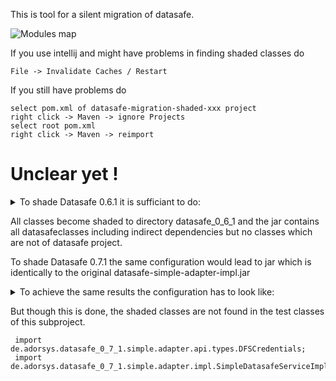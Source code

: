 This is tool for a silent migration of datasafe.

![Modules map](http://www.plantuml.com/plantuml/proxy?src=https://raw.githubusercontent.com/adorsys/datasafe-migration/develop/docs/diagrams/silent-migration.puml&fmt=svg&vvv=1&sanitize=true)


If you use intellij and might have problems in finding shaded classes do
```
File -> Invalidate Caches / Restart
```

If you still have problems do
```
select pom.xml of datasafe-migration-shaded-xxx project
right click -> Maven -> ignore Projects
select root pom.xml
right click -> Maven -> reimport
``` 

# Unclear yet !
<details>
    <summary>To shade Datasafe 0.6.1 it is sufficiant to do:</summary>

```
            <plugin>
                <groupId>org.apache.maven.plugins</groupId>
                <artifactId>maven-shade-plugin</artifactId>
                <version>3.2.1</version>
                <executions>
                    <execution>
                        <phase>package</phase>
                        <goals>
                            <goal>shade</goal>
                        </goals>
                        <configuration>
                            <minimizeJar>false</minimizeJar>
                            <keepDependenciesWithProvidedScope>false</keepDependenciesWithProvidedScope>
                            <createDependencyReducedPom>false</createDependencyReducedPom>
                            <createSourcesJar>false</createSourcesJar>

                            <artifactSet>
                                <includes>
                                    <include>de.adorsys:datasafe-simple-adapter-impl</include>
                                </includes>
                            </artifactSet>
                        </configuration>
                    </execution>
                </executions>
            </plugin>
```
</details>

All classes become shaded to directory datasafe_0_6_1 and the jar 
contains all datasafeclasses including indirect dependencies but no classes which are not
of datasafe project.

To shade Datasafe 0.7.1 the same configuration would lead to jar which is identically to the original
datasafe-simple-adapter-impl.jar

<details>
    <summary>To achieve the same results the configuration has to look like:</summary>

```    
            <plugin>
                <groupId>org.apache.maven.plugins</groupId>
                <artifactId>maven-shade-plugin</artifactId>
                <version>3.2.1</version>
                <executions>
                    <execution>
                        <phase>package</phase>
                        <goals>
                            <goal>shade</goal>
                        </goals>
                        <configuration>
                            <minimizeJar>false</minimizeJar>
                            <keepDependenciesWithProvidedScope>false</keepDependenciesWithProvidedScope>
                            <createDependencyReducedPom>false</createDependencyReducedPom>
                            <createSourcesJar>false</createSourcesJar>

                            <artifactSet>
                                <includes>
                                    <include>de.adorsys:datasafe-simple-adapter-impl</include>
                                    <include>de.adorsys:datasafe-simple-adapter-api</include>
                                    <include>de.adorsys:datasafe-encryption-api</include>
                                    <include>de.adorsys:datasafe-business</include>
                                    <include>de.adorsys:datasafe-directory-api</include>
                                    <include>de.adorsys:datasafe-inbox-api</include>
                                    <include>de.adorsys:datasafe-privatestore-api</include>
                                    <include>de.adorsys:datasafe-storage-api</include>
                                    <include>de.adorsys:datasafe-types-api</include>
                                    <include>de.adorsys:datasafe-directory-impl</include>
                                    <include>de.adorsys:datasafe-encryption-impl</include>
                                    <include>de.adorsys:datasafe-inbox-impl</include>
                                    <include>de.adorsys:datasafe-privatestore-impl</include>
                                    <include>de.adorsys:datasafe-metainfo-version-api</include>
                                    <include>de.adorsys:datasafe-metainfo-version-impl</include>
                                    <include>de.adorsys:datasafe-storage-impl-s3</include>
                                    <include>de.adorsys:datasafe-storage-impl-fs</include>
                                </includes>
                            </artifactSet>

                            <relocations>
                                <relocation>
                                    <pattern>de.adorsys.datasafe</pattern>
                                    <shadedPattern>de.adorsys.datasafe_0_7_1</shadedPattern>
                                </relocation>
                            </relocations>

                        </configuration>
                    </execution>
                </executions>
            </plugin>
```   
</details>

But though this is done, the shaded classes are not found in the test classes of this subproject.

```
 import de.adorsys.datasafe_0_7_1.simple.adapter.api.types.DFSCredentials;
 import de.adorsys.datasafe_0_7_1.simple.adapter.impl.SimpleDatasafeServiceImpl;
```

